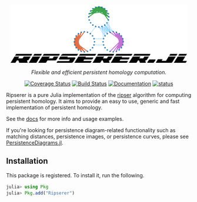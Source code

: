 <div align="center">
  <img src="https://raw.githubusercontent.com/mtsch/Ripserer.jl/new-logo/docs/src/assets/logo-title.svg" alt="Ripserer.jl" width="480">

_Flexible and efficient persistent homology computation._

[![Coverage Status](https://coveralls.io/repos/github/mtsch/Ripserer.jl/badge.svg?branch=master)](https://coveralls.io/github/mtsch/Ripserer.jl?branch=master)
[![Build Status](https://github.com/mtsch/Ripserer.jl/workflows/Test/badge.svg)](https://github.com/mtsch/Ripserer.jl/actions?query=workflow%3ATest)
[![Documentation](https://img.shields.io/badge/docs-latest-blue.svg)](https://mtsch.github.io/Ripserer.jl/dev)
[![status](https://joss.theoj.org/papers/0c8b6abead759ba068ee178fedc998a9/status.svg)](https://joss.theoj.org/papers/0c8b6abead759ba068ee178fedc998a9)

</div>

Ripserer is a pure Julia implementation of the [ripser](https://github.com/Ripser/ripser)
algorithm for computing persistent homology. It aims to provide an easy to use, generic and
fast implementation of persistent homology.

See the [docs](https://mtsch.github.io/Ripserer.jl/dev) for more info and usage examples.

If you're looking for persistence diagram-related functionality such as matching distances,
persistence images, or persistence curves, please see
[PersistenceDiagrams.jl](https://github.com/mtsch/PersistenceDiagrams.jl).

## Installation

This package is registered. To install it, run the following.

```julia
julia> using Pkg
julia> Pkg.add("Ripserer")
```
